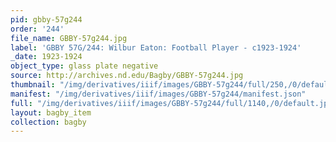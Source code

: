 ```yaml
---
pid: gbby-57g244
order: '244'
file_name: GBBY-57g244.jpg
label: 'GBBY 57G/244: Wilbur Eaton: Football Player - c1923-1924'
_date: 1923-1924
object_type: glass plate negative
source: http://archives.nd.edu/Bagby/GBBY-57g244.jpg
thumbnail: "/img/derivatives/iiif/images/GBBY-57g244/full/250,/0/default.jpg"
manifest: "/img/derivatives/iiif/images/GBBY-57g244/manifest.json"
full: "/img/derivatives/iiif/images/GBBY-57g244/full/1140,/0/default.jpg"
layout: bagby_item
collection: bagby
---
```

